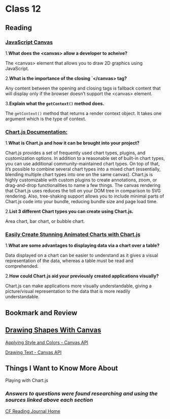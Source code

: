 # Class 12

## Reading

### [JavaScript Canvas](https://www.javascripttutorial.net/web-apis/javascript-canvas/)

1.**What does the \<canvas> allow a developer to acheive?**

The \<canvas> element that allows you to draw 2D graphics using JavaScript.

2.**What is the importance of the closing `\</canvas> tag?**

Any content between the opening and closing tags is fallback content that will display only if the browser doesn’t support the \<canvas> element.

3.**Explain what the `getContext()` method does.**

The `getContext()` method that returns a render context object. It takes one argument which is the type of context.

### [Chart.js Documentation:](https://www.chartjs.org/docs/latest/)

1.**What is Chart.js and how it can be brought into your project?**

Chart.js provides a set of frequently used chart types, plugins, and customization options. In addition to a reasonable set of built-in chart types, you can use additional community-maintained chart types. On top of that, it’s possible to combine several chart types into a mixed chart (essentially, blending multiple chart types into one on the same canvas). Chart.js is highly customizable with custom plugins to create annotations, zoom, or drag-and-drop functionalities to name a few things. The canvas rendering that Chart.js uses reduces the toll on your DOM tree in comparison to SVG rendering. Also, tree-shaking support allows you to include minimal parts of Chart.js code into your bundle, reducing bundle size and page load time.

2.**List 3 different Chart types you can create using Chart.js.**

Area chart, bar chart, or bubble chart.

### [Easily Create Stunning Animated Charts with Chart.js](https://www.webdesignerdepot.com/2013/11/easily-create-stunning-animated-charts-with-chart-js/)

1.**What are some advantages to displaying data via a chart over a table?**

Data displayed on a chart can be easier to understand as it gives a visual representation of the data, whereas a table must be read and comprehended.

2.**How could Chart.js aid your previously created applications visually?**

Chart.js can make applications more visually understandable, giving a picture/visual representation to the data that is more readily understandable.

## Bookmark and Review

## [Drawing Shapes With Canvas](https://developer.mozilla.org/en-US/docs/Web/API/Canvas_API/Tutorial/Drawing_shapes)

[Applying Style and Colors - Canvas API](https://developer.mozilla.org/en-US/docs/Web/API/Canvas_API/Tutorial/Applying_styles_and_colors)

[Drawing Text - Canvas API](https://developer.mozilla.org/en-US/docs/Web/API/Canvas_API/Tutorial/Drawing_text)

## Things I Want to Know More About

Playing with Chart.js

### ***Answers to questions were found researching and using the sources linked above each section***

[CF Reading Journal Home](../README.md)
